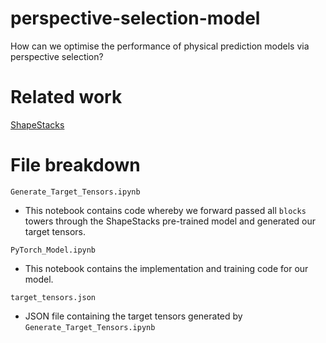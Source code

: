 # perspective-selection-model
How can we optimise the performance of physical prediction models via perspective selection?

# Related work
[ShapeStacks](https://ogroth.github.io/shapestacks/)

# File breakdown
`Generate_Target_Tensors.ipynb` 
  - This notebook contains code whereby we forward passed all `blocks` towers through the ShapeStacks pre-trained model and generated our target tensors.

`PyTorch_Model.ipynb` 
  - This notebook contains the implementation and training code for our model.

`target_tensors.json` 
  - JSON file containing the target tensors generated by `Generate_Target_Tensors.ipynb` 
